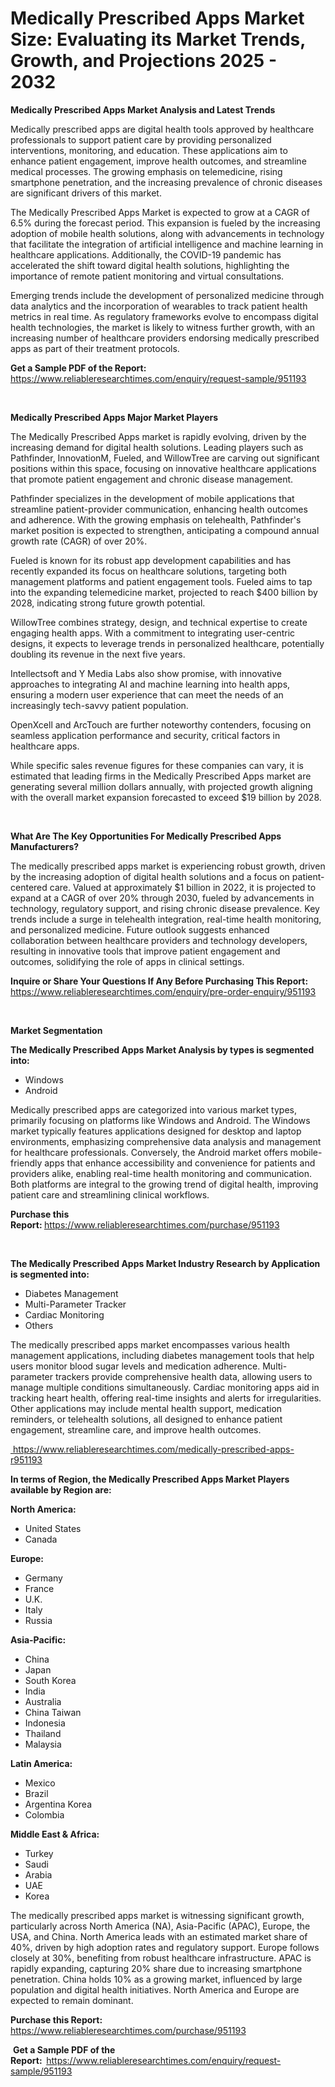 <p><h1>Medically Prescribed Apps Market Size: Evaluating its Market Trends, Growth, and Projections 2025 - 2032</h1></p><p><strong>Medically Prescribed Apps Market Analysis and Latest Trends</strong></p>
<p><p>Medically prescribed apps are digital health tools approved by healthcare professionals to support patient care by providing personalized interventions, monitoring, and education. These applications aim to enhance patient engagement, improve health outcomes, and streamline medical processes. The growing emphasis on telemedicine, rising smartphone penetration, and the increasing prevalence of chronic diseases are significant drivers of this market.</p><p>The Medically Prescribed Apps Market is expected to grow at a CAGR of 6.5% during the forecast period. This expansion is fueled by the increasing adoption of mobile health solutions, along with advancements in technology that facilitate the integration of artificial intelligence and machine learning in healthcare applications. Additionally, the COVID-19 pandemic has accelerated the shift toward digital health solutions, highlighting the importance of remote patient monitoring and virtual consultations.</p><p>Emerging trends include the development of personalized medicine through data analytics and the incorporation of wearables to track patient health metrics in real time. As regulatory frameworks evolve to encompass digital health technologies, the market is likely to witness further growth, with an increasing number of healthcare providers endorsing medically prescribed apps as part of their treatment protocols.</p></p>
<p><strong>Get a Sample PDF of the Report:&nbsp;</strong> <a href="https://www.reliableresearchtimes.com/enquiry/request-sample/951193?utm_campaign=3027&utm_medium=2&utm_source=Github&utm_content=ia&utm_term=17042025&utm_id=medically-prescribed-apps">https://www.reliableresearchtimes.com/enquiry/request-sample/951193</a></p>
<p>&nbsp;</p>
<p><strong>Medically Prescribed Apps Major Market Players</strong></p>
<p><p>The Medically Prescribed Apps market is rapidly evolving, driven by the increasing demand for digital health solutions. Leading players such as Pathfinder, InnovationM, Fueled, and WillowTree are carving out significant positions within this space, focusing on innovative healthcare applications that promote patient engagement and chronic disease management.</p><p>Pathfinder specializes in the development of mobile applications that streamline patient-provider communication, enhancing health outcomes and adherence. With the growing emphasis on telehealth, Pathfinder's market position is expected to strengthen, anticipating a compound annual growth rate (CAGR) of over 20%.</p><p>Fueled is known for its robust app development capabilities and has recently expanded its focus on healthcare solutions, targeting both management platforms and patient engagement tools. Fueled aims to tap into the expanding telemedicine market, projected to reach $400 billion by 2028, indicating strong future growth potential.</p><p>WillowTree combines strategy, design, and technical expertise to create engaging health apps. With a commitment to integrating user-centric designs, it expects to leverage trends in personalized healthcare, potentially doubling its revenue in the next five years.</p><p>Intellectsoft and Y Media Labs also show promise, with innovative approaches to integrating AI and machine learning into health apps, ensuring a modern user experience that can meet the needs of an increasingly tech-savvy patient population.</p><p>OpenXcell and ArcTouch are further noteworthy contenders, focusing on seamless application performance and security, critical factors in healthcare apps.</p><p>While specific sales revenue figures for these companies can vary, it is estimated that leading firms in the Medically Prescribed Apps market are generating several million dollars annually, with projected growth aligning with the overall market expansion forecasted to exceed $19 billion by 2028.</p></p>
<p>&nbsp;</p>
<p><strong>What Are The Key Opportunities For Medically Prescribed Apps Manufacturers?</strong></p>
<p><p>The medically prescribed apps market is experiencing robust growth, driven by the increasing adoption of digital health solutions and a focus on patient-centered care. Valued at approximately $1 billion in 2022, it is projected to expand at a CAGR of over 20% through 2030, fueled by advancements in technology, regulatory support, and rising chronic disease prevalence. Key trends include a surge in telehealth integration, real-time health monitoring, and personalized medicine. Future outlook suggests enhanced collaboration between healthcare providers and technology developers, resulting in innovative tools that improve patient engagement and outcomes, solidifying the role of apps in clinical settings.</p></p>
<p><strong>Inquire or Share Your Questions If Any Before Purchasing This Report:</strong> <a href="https://www.reliableresearchtimes.com/enquiry/pre-order-enquiry/951193?utm_campaign=3027&utm_medium=2&utm_source=Github&utm_content=ia&utm_term=17042025&utm_id=medically-prescribed-apps">https://www.reliableresearchtimes.com/enquiry/pre-order-enquiry/951193</a></p>
<p>&nbsp;</p>
<p><strong>Market Segmentation</strong></p>
<p><strong>The Medically Prescribed Apps Market Analysis by types is segmented into:</strong></p>
<p><ul><li>Windows</li><li>Android</li></ul></p>
<p><p>Medically prescribed apps are categorized into various market types, primarily focusing on platforms like Windows and Android. The Windows market typically features applications designed for desktop and laptop environments, emphasizing comprehensive data analysis and management for healthcare professionals. Conversely, the Android market offers mobile-friendly apps that enhance accessibility and convenience for patients and providers alike, enabling real-time health monitoring and communication. Both platforms are integral to the growing trend of digital health, improving patient care and streamlining clinical workflows.</p></p>
<p><strong>Purchase this Report:&nbsp;</strong><a href="https://www.reliableresearchtimes.com/purchase/951193?utm_campaign=3027&utm_medium=2&utm_source=Github&utm_content=ia&utm_term=17042025&utm_id=medically-prescribed-apps">https://www.reliableresearchtimes.com/purchase/951193</a></p>
<p>&nbsp;</p>
<p><strong>The Medically Prescribed Apps Market Industry Research by Application is segmented into:</strong></p>
<p><ul><li>Diabetes Management</li><li>Multi-Parameter Tracker</li><li>Cardiac Monitoring</li><li>Others</li></ul></p>
<p><p>The medically prescribed apps market encompasses various health management applications, including diabetes management tools that help users monitor blood sugar levels and medication adherence. Multi-parameter trackers provide comprehensive health data, allowing users to manage multiple conditions simultaneously. Cardiac monitoring apps aid in tracking heart health, offering real-time insights and alerts for irregularities. Other applications may include mental health support, medication reminders, or telehealth solutions, all designed to enhance patient engagement, streamline care, and improve health outcomes.</p></p>
<p><a href="https://www.reliableresearchtimes.com/medically-prescribed-apps-r951193?utm_campaign=3027&utm_medium=2&utm_source=Github&utm_content=ia&utm_term=17042025&utm_id=medically-prescribed-apps">&nbsp;https://www.reliableresearchtimes.com/medically-prescribed-apps-r951193</a></p>
<p><strong>In terms of Region, the Medically Prescribed Apps Market Players available by Region are:</strong></p>
<p>
    <p> <strong> North America: </strong>
        <ul>
            <li>United States</li>
            <li>Canada</li>
        </ul>
        </p> 
    <p> <strong> Europe: </strong>
        <ul>
            <li>Germany</li>
            <li>France</li>
            <li>U.K.</li>
            <li>Italy</li>
            <li>Russia</li>
        </ul>
        </p> 
    <p> <strong> Asia-Pacific: </strong>
        <ul>
            <li>China</li>
            <li>Japan</li>
            <li>South Korea</li>
            <li>India</li>
            <li>Australia</li>
            <li>China Taiwan</li>
            <li>Indonesia</li>
            <li>Thailand</li>
            <li>Malaysia</li>
        </ul>
        </p> 
    <p> <strong> Latin America: </strong>
        <ul>
            <li>Mexico</li>
            <li>Brazil</li>
            <li>Argentina Korea</li>
            <li>Colombia</li>
        </ul>
        </p> 
    <p> <strong> Middle East & Africa: </strong>
        <ul>
            <li>Turkey</li>
            <li>Saudi</li>
            <li>Arabia</li>
            <li>UAE</li>
            <li>Korea</li>
        </ul>
    </p>
    </p>
<p><p>The medically prescribed apps market is witnessing significant growth, particularly across North America (NA), Asia-Pacific (APAC), Europe, the USA, and China. North America leads with an estimated market share of 40%, driven by high adoption rates and regulatory support. Europe follows closely at 30%, benefiting from robust healthcare infrastructure. APAC is rapidly expanding, capturing 20% share due to increasing smartphone penetration. China holds 10% as a growing market, influenced by large population and digital health initiatives. North America and Europe are expected to remain dominant.</p></p>
<p><strong>Purchase this Report: </strong><a href="https://www.reliableresearchtimes.com/purchase/951193?utm_campaign=3027&utm_medium=2&utm_source=Github&utm_content=ia&utm_term=17042025&utm_id=medically-prescribed-apps">https://www.reliableresearchtimes.com/purchase/951193</a></p>
<p>&nbsp;<strong>Get a Sample PDF of the Report:&nbsp;&nbsp;</strong><a href="https://www.reliableresearchtimes.com/enquiry/request-sample/951193?utm_campaign=3027&utm_medium=2&utm_source=Github&utm_content=ia&utm_term=17042025&utm_id=medically-prescribed-apps">https://www.reliableresearchtimes.com/enquiry/request-sample/951193</a></p>
<p><strong></strong></p>
<p><p></p><p></p><p></p></p>